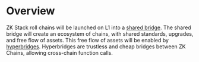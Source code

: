 # Overview

ZK Stack roll chains will be launched on L1 into a [shared bridge](./shared_bridge.md). The shared bridge will create an
ecosystem of chains, with shared standards, upgrades, and free flow of assets. This free flow of assets will be enabled
by [hyperbridges](./hyperbridges.md). Hyperbridges are trustless and cheap bridges between ZK Chains, allowing
cross-chain function calls.
